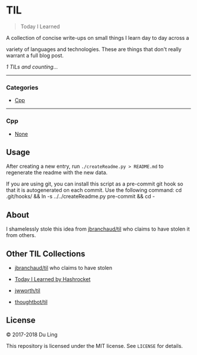 # TIL


> Today I Learned

A collection of concise write-ups on small things I learn day to day across a

variety of languages and technologies. These are things that don't really
warrant a full blog post.


_1 TILs and counting..._


---

### Categories

* [Cpp](#cpp)

---

### Cpp

- [None](cpp/condition_variable.md)

## Usage


After creating a new entry, run `./createReadme.py > README.md` to regenerate
the readme with the new data.

If you are using git, you can install this script as a pre-commit git hook so
that it is autogenerated on each commit.  Use the following command:
    cd .git/hooks/ && ln -s ../../createReadme.py pre-commit && cd -



## About

I shamelessly stole this idea from
[jbranchaud/til](https://github.com/jbranchaud/til) who claims to have stolen
it from others.

## Other TIL Collections

* [jbranchaud/til](https://github.com/jbranchaud/til) who claims to have stolen
* [Today I Learned by Hashrocket](https://til.hashrocket.com)
* [jwworth/til](https://github.com/jwworth/til)

* [thoughtbot/til](https://github.com/thoughtbot/til)

## License

&copy; 2017-2018 Du Ling


This repository is licensed under the MIT license. See `LICENSE` for
details.